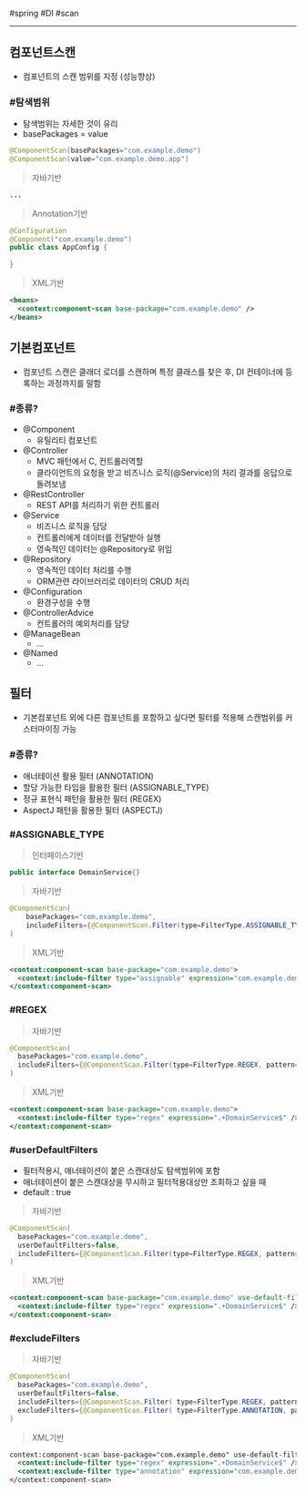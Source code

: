\#spring #DI #scan

---



## 컴포넌트스캔

- 컴포넌트의 스캔 범위를 지정 (성능향상)

### #탐색범위

- 탐색범위는 자세한 것이 유리
- basePackages = value

```java
@ComponentScan(basePackages="com.example.demo")
@ComponentScan(value="com.example.demo.app")
```



> 자바기반

```java
...
```

> Annotation기반

```java
@Configuration
@Component("com.example.demo")
public class AppConfig {
    
}
```

> XML기반

```xml
<beans>
  <context:component-scan base-package="com.example.demo" />
</beans>
```





## 기본컴포넌트

- 컴포넌트 스캔은 클래더 로더를 스캔하며 특정 클래스를 찾은 후, DI 컨테이너에 등록하는 과정까지를 말함



### #종류?

- @Component
  - 유틸리티 컴포넌트
- @Controller 
  - MVC 패턴에서 C, 컨트롤러역할
  - 클라이언트의 요청을 받고 비즈니스 로직(@Service)의 처리 결과를 응답으로 돌려보냄
- @RestController 
  - REST API를 처리하기 위한 컨트롤러
- @Service 
  - 비즈니스 로직을 담당
  - 컨트롤러에게 데이터를 전달받아 실행
  - 영속적인 데이터는 @Repository로 위임
- @Repository 
  - 영속적인 데이터 처리를 수행
  - ORM관련 라이브러리로 데이터의 CRUD 처리
- @Configuration 
  - 환경구성을 수행
- @ControllerAdvice 
  - 컨트롤러의 예외처리를 담당
- @ManageBean 
  - ...
- @Named
  - ...



## 필터

- 기본컴포넌트 외에 다른 컴포넌트를 포함하고 싶다면 필터를 적용해 스캔범위를 커스터마이징 가능



### #종류?

- 애너테이션 활용 필터 (ANNOTATION)
- 할당 가능한 타입을 활용한 필터 (ASSIGNABLE_TYPE)
- 정규 표현식 패턴을 활용한 필터 (REGEX)
- AspectJ 패턴을 활용한 필터 (ASPECTJ)



### #ASSIGNABLE_TYPE

> 인터페이스기반

```java
public interface DemainService{}
```

> 자바기반

```java
@ComponentScan(
    basePackages="com.example.demo",
    includeFilters={@ComponentScan.Filter(type=FilterType.ASSIGNABLE_TYPE, classes={DomainService.class})}
)
```

> XML기반

```xml
<context:component-scan base-package="com.example.demo">
  <context:include-filter type="assignable" expression="com.example.demo.domain.DomainService" />
</context:component-scan>
```



### #REGEX

> 자바기반

```java
@ComponentScan(
  basePackages="com.example.demo",
  includeFilters={@ComponentScan.Filter(type=FilterType.REGEX, pattern={".+DomainService$"})}
)
```

> XML기반

```xml
<context:component-scan base-package="com.example.demo">
  <context:include-filter type="regex" expression=".+DomainService$" />
</context:component-scan>
```



### #userDefaultFilters

- 필터적용시, 애너테이션이 붙은 스캔대상도 탐색범위에 포함
- 애너테이션이 붙은 스캔대상을 무시하고 필터적용대상만 조회하고 싶을 때
- default : true

> 자바기반

```java
@ComponentScan(
  basePackages="com.example.demo",
  userDefaultFilters=false,
  includeFilters={@ComponentScan.Filter(type=FilterType.REGEX, pattern={".+DomainService$"})}
)
```

> XML기반

```xml
<context:component-scan base-package="com.example.demo" use-default-filters="false">
  <context:include-filter type="regex" expression=".+DomainService$" />
</context:component-scan>
```



### #excludeFilters

> 자바기반

```java
@ComponentScan(
  basePackages="com.example.demo",
  userDefaultFilters=false,
  includeFilters={@ComponentScan.Filter( type=FilterType.REGEX, pattern={".+DomainService$"})},
  excludeFilters={@ComponentScan.Filter( type=FilterType.ANNOTATION, pattern={Exclude.class})}
)
```

> XML기반

```xml
context:component-scan base-package="com.example.demo" use-default-filters="false">
  <context:include-filter type="regex" expression=".+DomainService$" />
  <context:exclude-filter type="annotation" expression="com.example.demo.Exclude" />
</context:component-scan>
```

